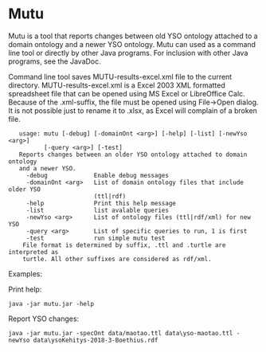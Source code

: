 # Mutu

Mutu is a tool that reports changes between old YSO ontology attached
to a domain ontology and a newer YSO ontology. Mutu can used as a 
command line tool or directly by other Java programs. For inclusion
with other Java programs, see the JavaDoc.

Command line tool saves MUTU-results-excel.xml file to the current
directory. MUTU-results-excel.xml is a Excel 2003 XML formatted
spreadsheet file that can be opened using MS Excel or LibreOffice Calc.
Because of the .xml-suffix, the file must be opened using File->Open 
dialog. It is not possible just to rename it to .xlsx, as Excel will
complain of a broken file.

```
   usage: mutu [-debug] [-domainOnt <arg>] [-help] [-list] [-newYso <arg>]
          [-query <arg>] [-test]
   Reports changes between an older YSO ontology attached to domain ontology
   and a newer YSO.
     -debug             Enable debug messages
     -domainOnt <arg>   List of domain ontology files that include older YSO
                        (ttl|rdf)
     -help              Print this help message
     -list              list avalable queries
     -newYso <arg>      List of ontology files (ttl|rdf/xml) for new YSO
     -query <arg>       List of specific queries to run, 1 is first
     -test              run simple mutu test
    File format is determined by suffix, .ttl and .turtle are interpreted as
    turtle. All other suffixes are considered as rdf/xml.
```

Examples:

Print help:
```
java -jar mutu.jar -help 
```
Report YSO changes:
```
java -jar mutu.jar -specOnt data/maotao.ttl data\yso-maotao.ttl -newYso data\ysoKehitys-2018-3-Boethius.rdf 
```